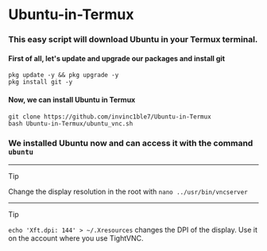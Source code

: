 # Ubuntu-in-Termux
### This easy script will download Ubuntu in your Termux terminal.
#### First of all, let's update and upgrade our packages and install git
```shell
pkg update -y && pkg upgrade -y
pkg install git -y
```
#### Now, we can install Ubuntu in Termux
```shell
git clone https://github.com/invinc1ble7/Ubuntu-in-Termux
bash Ubuntu-in-Termux/ubuntu_vnc.sh 
```
 ### We installed Ubuntu now and can access it with the command ```ubuntu```
***
> [!TIP]
> Change the display resolution in the root with `nano ../usr/bin/vncserver`
***
> [!TIP]
> `echo 'Xft.dpi: 144' > ~/.Xresources` changes the DPI of the display. Use it on the account where you use TightVNC.
